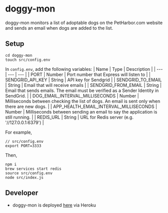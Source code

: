 # doggy-mon
doggy-mon monitors a list of adoptable dogs on the PetHarbor.com website and sends an email when dogs are added to the list.

## Setup
```
cd doggy-mon
touch src/config.env
```

In `config.env`, add the following variables:
| Name | Type | Description |
| --- | --- | --- |
| PORT | Number | Port number that Express will listen to |
| SENDGRID_API_KEY | String | API key for Sendgrid |
| SENDGRID_TO_EMAIL | String | Email that will receive emails |
| SENDGRID_FROM_EMAIL | String | Email that sends emails. The email must be verified as a Sender Identity in SendGrid. |
| DOG_EMAIL_INTERVAL_MILLISECONDS | Number | Milliseconds between checking the list of dogs. An email is sent only when there are new dogs. |
| APP_HEALTH_EMAIL_INTERVAL_MILLISECONDS | Number | Milliseconds between sending an email to say the application is still running. |
| REDIS_URL | String | URL for Redis server (e.g. '//127.0.0.1:6379') |

For example,
```
// src/config.env
export PORT=3333
```

Then,
```
npm i
brew services start redis
source src/config.env
node src/index.js
```

## Developer
* doggy-mon is deployed [here](https://doggy-mon.herokuapp.com/) via Heroku
